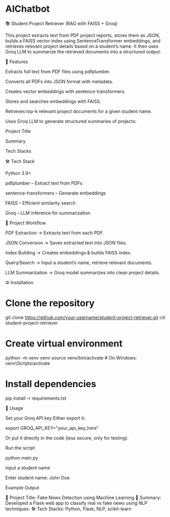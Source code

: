 # AIChatbot
📚 Student Project Retriever (RAG with FAISS + Groq)

This project extracts text from PDF project reports, stores them as JSON, builds a FAISS vector index using SentenceTransformer embeddings, and retrieves relevant project details based on a student’s name.
It then uses Groq LLM to summarize the retrieved documents into a structured output.

🚀 Features

Extracts full text from PDF files using pdfplumber.

Converts all PDFs into JSON format with metadata.

Creates vector embeddings with sentence-transformers.

Stores and searches embeddings with FAISS.

Retrieves top-k relevant project documents for a given student name.

Uses Groq LLM to generate structured summaries of projects:

Project Title

Summary

Tech Stacks

🛠 Tech Stack

Python 3.9+

pdfplumber
 – Extract text from PDFs

sentence-transformers
 – Generate embeddings

FAISS
 – Efficient similarity search

Groq
 – LLM inference for summarization

📂 Project Workflow

PDF Extraction → Extracts text from each PDF.

JSON Conversion → Saves extracted text into JSON files.

Index Building → Creates embeddings & builds FAISS index.

Query/Search → Input a student’s name, retrieve relevant documents.

LLM Summarization → Groq model summarizes into clean project details.

⚙ Installation
# Clone the repository
git clone https://github.com/your-username/student-project-retriever.git
cd student-project-retriever

# Create virtual environment
python -m venv venv
source venv/bin/activate   # On Windows: venv\Scripts\activate

# Install dependencies
pip install -r requirements.txt

📑 Usage

Set your Groq API key
Either export it:

export GROQ_API_KEY="your_api_key_here"


Or put it directly in the code (less secure, only for testing).

Run the script

python main.py


Input a student name

Enter student name: John Doe


Example Output

📌 Project Title: Fake News Detection using Machine Learning
📝 Summary: Developed a Flask web app to classify real vs fake news using NLP techniques.
🛠 Tech Stacks: Python, Flask, NLP, scikit-learn


